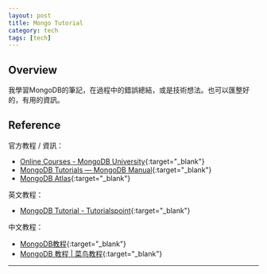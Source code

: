 ```yaml
---
layout: post
title: Mongo Tutorial
category: tech
tags: [tech]
---
```


## Overview

我學習MongoDB的筆記，在過程中的錯誤總結，或是技術想法。也可以匯整好的，有用的資訊。

## Reference

官方教程 / 資訊：
- [Online Courses - MongoDB University](https://university.mongodb.com/courses/catalog){:target="_blank"}
- [MongoDB Tutorials — MongoDB Manual](https://docs.mongodb.com/manual/tutorial/){:target="_blank"}
- [MongoDB Atlas](https://www.mongodb.com/cloud/atlas){:target="_blank"}

英文教程：
- [MongoDB Tutorial - Tutorialspoint](https://www.tutorialspoint.com/mongodb/index.htm){:target="_blank"}

中文教程：
- [MongoDB教程](https://www.mongodb.org.cn/tutorial/){:target="_blank"}
- [MongoDB 教程 \| 菜鸟教程](https://www.runoob.com/mongodb/mongodb-tutorial.html){:target="_blank"}

---